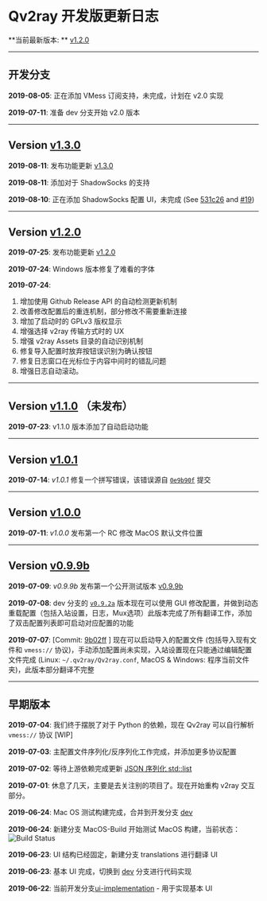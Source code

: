 # Qv2ray 开发版更新日志

**当前最新版本: ** [v1.2.0](https://github.com/lhy0403/Qv2ray/releases/tag/v1.2.0)

-------

## 开发分支

**2019-08-05**: 正在添加 VMess 订阅支持，未完成，计划在 v2.0 实现

**2019-07-11**: 准备 dev 分支开始 v2.0 版本

-------

## Version [v1.3.0](https://github.com/lhy0403/Qv2ray/releases/tag/v1.3.0)

**2019-08-11**: 发布功能更新 [v1.3.0](https://github.com/lhy0403/Qv2ray/releases/tag/v1.3.0)

**2019-08-11**: 添加对于 ShadowSocks 的支持

**2019-08-10**: 正在添加 ShadowSocks 配置 UI，未完成 (See [531c26](https://github.com/lhy0403/Qv2ray/commit/531c2625f021a097fd53aba8e5fe0fd0b84ad836) and [#19](https://github.com/lhy0403/Qv2ray/issues/19))

---------------

## Version [v1.2.0](https://github.com/lhy0403/Qv2ray/releases/tag/v1.2.0)

**2019-07-25**: 发布功能更新 [v1.2.0](https://github.com/lhy0403/Qv2ray/releases/tag/v1.2.0) 

**2019-07-24**: Windows 版本修复了难看的字体

**2019-07-24**:

1. 增加使用 Github Release API 的自动检测更新机制
2. 改善修改配置后的重连机制，部分修改不需要重新连接
3. 增加了启动时的 GPLv3 版权显示
4. 增强选择 v2ray 传输方式时的 UX
5. 增强 v2ray Assets 目录的自动识别机制
6. 修复导入配置时放弃按钮误识别为确认按钮
7. 修复日志窗口在光标位于内容中间时的错乱问题
8. 增强日志自动滚动。

---------------

## Version [v1.1.0](https://github.com/lhy0403/Qv2ray/releases/tag/v1.1.0a)  （未发布）

**2019-07-23**: v1.1.0 版本添加了自动启动功能

---------------

## Version [v1.0.1](https://github.com/lhy0403/Qv2ray/releases/tag/v1.0.1)

**2019-07-14**: *v1.0.1* 修复一个拼写错误，该错误源自 [`0e9b90f`](https://github.com/lhy0403/Qv2ray/commit/0e9b90fb116b790156314a21a6ef1abc8d60fa63#diff-c3f4a6d32c4ab34067ba5fa647341c6aR12) 提交

---------------

## Version [v1.0.0](https://github.com/lhy0403/Qv2ray/releases/tag/v1.0.0)

**2019-07-11**: *v1.0.0* 发布第一个 RC 修改 MacOS 默认文件位置

---------------

## Version [v0.9.9b](https://github.com/lhy0403/Qv2ray/releases/tag/v0.9.9b)

**2019-07-09**: *v0.9.9b* 发布第一个公开测试版本 [v0.9.9b](https://github.com/lhy0403/Qv2ray/releases/tag/v0.9.9b)

**2019-07-08**: dev 分支的 [`v0.9.2a`](https://github.com/lhy0403/Qv2ray/releases/tag/v0.9.2a) 版本现在可以使用 GUI 修改配置，并做到动态重载配置（包括入站设置，日志，Mux选项）此版本完成了所有翻译工作，添加了双击配置列表即可启动对应配置的功能

**2019-07-07**: [Commit: [9b02ff](https://github.com/lhy0403/Qv2ray/commit/9b02ff9da8f96325bafa08958ba12c0dff66e715) ] 现在可以启动导入的配置文件 (包括导入现有文件和 `vmess://` 协议)，手动添加配置尚未实现，入站设置现在只能通过编辑配置文件完成 (Linux: `~/.qv2ray/Qv2ray.conf`, MacOS & Windows: 程序当前文件夹)，此版本部分翻译不完整

---------------

## 早期版本

**2019-07-04**: 我们终于摆脱了对于 Python 的依赖，现在 Qv2ray 可以自行解析 `vmess://` 协议 [WIP]

**2019-07-03**: 主配置文件序列化/反序列化工作完成，并添加更多协议配置

**2019-07-02**: 等待上游依赖完成更新 [JSON 序列化 std::list](https://github.com/xyz347/x2struct/issues/11#issuecomment-507671091)

**2019-07-01**: 休息了几天，主要是去关注别的项目了。现在开始重构 v2ray 交互部分。

**2019-06-24**: Mac OS 测试构建完成，合并到开发分支 [dev](https://github.com/lhy0403/Qv2ray/tree/dev)

**2019-06-24**: 新建分支 MacOS-Build 开始测试 MacOS 构建，当前状态：![Build Status](https://travis-ci.com/lhy0403/Qv2ray.svg?branch=MacOS-Build)

**2019-06-23**: UI 结构已经固定，新建分支 translations 进行翻译 UI

**2019-06-23**: 基本 UI 完成，切换到 [dev](https://github.com/lhy0403/Qv2ray/tree/dev) 分支进行代码实现

**2019-06-22**: 当前开发分支[ui-implementation](https://github.com/lhy0403/Qv2ray/tree/ui-implementation) - 用于实现基本 UI
